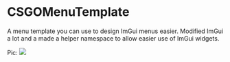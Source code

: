 # CSGOMenuTemplate
A menu template you can use to design ImGui menus easier. Modified ImGui a lot and a made a helper namespace to allow easier use of ImGui widgets.

Pic:
<img src="https://i.gyazo.com/1a977c442cc000586e6780ad02ddc068.jpg" />
